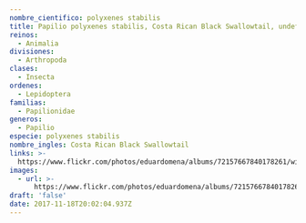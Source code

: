```yaml
---
nombre_cientifico: polyxenes stabilis 
title: Papilio polyxenes stabilis, Costa Rican Black Swallowtail, undefined
reinos:
  - Animalia
divisiones:
  - Arthropoda
clases:
  - Insecta
ordenes:
  - Lepidoptera
familias:
  - Papilionidae
generos:
  - Papilio
especie: polyxenes stabilis
nombre_ingles: Costa Rican Black Swallowtail
links: >-
  https://www.flickr.com/photos/eduardomena/albums/72157667840178261/with/32252193644/
images:
  - url: >-
      https://www.flickr.com/photos/eduardomena/albums/72157667840178261/with/32252193644/
draft: 'false'
date: 2017-11-18T20:02:04.937Z
---
```



